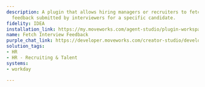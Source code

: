 ```yaml
---
description: A plugin that allows hiring managers or recruiters to fetch interview
  feedback submitted by interviewers for a specific candidate.
fidelity: IDEA
installation_link: https://my.moveworks.com/agent-studio/plugin-workspace/plugins?externalAssetId=414b76b1-97e2-4657-b0ce-d4a9ca3e534a
name: Fetch Interview Feedback
purple_chat_link: https://developer.moveworks.com/creator-studio/developer-tools/purple-chat/?conversation=%7B%22startTimestamp%22%3A%2211%3A43+AM%22%2C%22messages%22%3A%5B%7B%22parts%22%3A%5B%7B%22richText%22%3A%22Can+I+see+the+interview+feedback+for+John+Doe%3F%22%7D%5D%2C%22role%22%3A%22user%22%7D%2C%7B%22parts%22%3A%5B%7B%22richText%22%3A%22%3Cp%3ESure%21+Please+provide+a+job+title+related+to+the+job.%3C%2Fp%3E%22%7D%5D%2C%22role%22%3A%22assistant%22%7D%2C%7B%22parts%22%3A%5B%7B%22richText%22%3A%22Software+Engineer%22%7D%5D%2C%22role%22%3A%22user%22%7D%2C%7B%22parts%22%3A%5B%7B%22richText%22%3A%22I+found+multiple+open+jobs+matching+%3Ci%3E%5C%22Software+Engineer%5C%22%3C%2Fi%3E.+Please+select+the+job+you%27re+looking+for%3A%22%7D%2C%7B%22buttons%22%3A%5B%7B%22buttonText%22%3A%22Software+Engineer+-+Backend%22%2C%22style%22%3A%22outlined%22%7D%2C%7B%22buttonText%22%3A%22Software+Engineer+-+Frontend%22%2C%22style%22%3A%22outlined%22%7D%2C%7B%22buttonText%22%3A%22Software+Engineer+-+Full+Stack%22%2C%22style%22%3A%22outlined%22%7D%5D%7D%5D%2C%22role%22%3A%22assistant%22%7D%2C%7B%22parts%22%3A%5B%7B%22richText%22%3A%221%22%7D%5D%2C%22role%22%3A%22user%22%7D%2C%7B%22parts%22%3A%5B%7B%22richText%22%3A%22You+selected+%3Cb%3ESoftware+Engineer+-+Backend%3C%2Fb%3E.+Fetching+job+details...%22%7D%5D%2C%22role%22%3A%22assistant%22%7D%2C%7B%22parts%22%3A%5B%7B%22richText%22%3A%22Verifying+your+access+as+a+hiring+manager%2Frecruiter...+%E2%9C%85+%3Cb%3EAccess+granted%21%3C%2Fb%3E%22%7D%5D%2C%22role%22%3A%22assistant%22%7D%2C%7B%22parts%22%3A%5B%7B%22richText%22%3A%22Here+are+the+candidates+who+applied+for+this+job%3A%22%7D%2C%7B%22buttons%22%3A%5B%7B%22buttonText%22%3A%22John+Doe%22%2C%22style%22%3A%22outlined%22%7D%2C%7B%22buttonText%22%3A%22Jonathan+Doe%22%2C%22style%22%3A%22outlined%22%7D%2C%7B%22buttonText%22%3A%22Johnny+Doe%22%2C%22style%22%3A%22outlined%22%7D%2C%7B%22buttonText%22%3A%22Jane+Smith%22%2C%22style%22%3A%22outlined%22%7D%2C%7B%22buttonText%22%3A%22Alice+Johnson%22%2C%22style%22%3A%22outlined%22%7D%5D%7D%5D%2C%22role%22%3A%22assistant%22%7D%2C%7B%22parts%22%3A%5B%7B%22richText%22%3A%221%22%7D%5D%2C%22role%22%3A%22user%22%7D%2C%7B%22parts%22%3A%5B%7B%22richText%22%3A%22You+selected+%3Cb%3EJohn+Doe%3C%2Fb%3E.+Fetching+interview+feedback...%22%7D%5D%2C%22role%22%3A%22assistant%22%7D%2C%7B%22parts%22%3A%5B%7B%22richText%22%3A%22Here+are+the+interview+scorecards+for+%3Cb%3EJohn+Doe%3C%2Fb%3E%3A%22%7D%2C%7B%22richText%22%3A%22%F0%9F%93%8C+%3Cb%3ERound%3A+Technical+Interview%3C%2Fb%3E%22%7D%2C%7B%22richText%22%3A%22%3Cul%3E%3Cli%3E%3Cb%3ESubmitted+By%3C%2Fb%3E%3A+%3Cb%3EEmily+Watson%3C%2Fb%3E%3C%2Fli%3E%3Cli%3E%3Cb%3ESubmitted+At%3C%2Fb%3E%3A+2025-02-20%3C%2Fli%3E%3Cli%3E%3Cb%3EOverall+Recommendation%3C%2Fb%3E%3A+%E2%AD%90%E2%AD%90%E2%AD%90%E2%AD%90%E2%98%86+%284%2F5%29%3C%2Fli%3E%3Cli%3E%3Cb%3EKey+Attributes%3C%2Fb%3E%3A%3Cul%3E%3Cli%3E%3Cb%3EProblem+Solving%3C%2Fb%3E%3A+%E2%9C%85+Yes%3C%2Fli%3E%3Cli%3E%3Cb%3ETechnical+Knowledge%3C%2Fb%3E%3A+%E2%9C%85+Yes%3C%2Fli%3E%3Cli%3E%3Cb%3ECulture+Fit%3C%2Fb%3E%3A+%E2%9D%8C+No%3C%2Fli%3E%3C%2Ful%3E%3C%2Fli%3E%3Cli%3E%3Cb%3EComments%3C%2Fb%3E%3A+%3Ci%3E%5C%22John+demonstrated+strong+technical+knowledge+but+had+difficulty+aligning+with+the+team+culture.%5C%22%3C%2Fi%3E%3C%2Fli%3E%3C%2Ful%3E%22%7D%2C%7B%22richText%22%3A%22%F0%9F%93%8C+%3Cb%3ERound%3A+Hiring+Manager+Interview%3C%2Fb%3E%22%7D%2C%7B%22richText%22%3A%22%3Cul%3E%3Cli%3E%3Cb%3ESubmitted+By%3C%2Fb%3E%3A+%3Cb%3EMichael+Brown%3C%2Fb%3E%3C%2Fli%3E%3Cli%3E%3Cb%3ESubmitted+At%3C%2Fb%3E%3A+2025-02-22%3C%2Fli%3E%3Cli%3E%3Cb%3EOverall+Recommendation%3C%2Fb%3E%3A+%E2%AD%90%E2%AD%90%E2%AD%90%E2%98%86%E2%98%86+%283%2F5%29%3C%2Fli%3E%3Cli%3E%3Cb%3EKey+Attributes%3C%2Fb%3E%3A%3Cul%3E%3Cli%3E%3Cb%3ELeadership+Potential%3C%2Fb%3E%3A+%E2%9C%85+Yes%3C%2Fli%3E%3Cli%3E%3Cb%3ECommunication+Skills%3C%2Fb%3E%3A+%E2%9C%85+Yes%3C%2Fli%3E%3Cli%3E%3Cb%3EDecision+Making%3C%2Fb%3E%3A+%E2%9D%8C+No%3C%2Fli%3E%3C%2Ful%3E%3C%2Fli%3E%3Cli%3E%3Cb%3EComments%3C%2Fb%3E%3A+%3Ci%3E%5C%22Good+communication+and+leadership+potential%2C+but+hesitated+in+making+decisions.%5C%22%3C%2Fi%3E%3C%2Fli%3E%3C%2Ful%3E%22%7D%5D%2C%22role%22%3A%22assistant%22%7D%2C%7B%22parts%22%3A%5B%7B%22richText%22%3A%22Can+I+see+the+detailed+scorecard+for+the+technical+interview%3F%22%7D%5D%2C%22role%22%3A%22user%22%7D%2C%7B%22parts%22%3A%5B%7B%22richText%22%3A%22Here+are+the+detailed+ratings+from+the+%3Cb%3ETechnical+Interview%3C%2Fb%3E%3A%22%7D%2C%7B%22richText%22%3A%22%3Cul%3E%3Cli%3E%3Cb%3ERating+Category%3C%2Fb%3E%3A+%3Ci%3ETechnical+Knowledge%3C%2Fi%3E%3Cul%3E%3Cli%3E%3Cb%3EScore%3C%2Fb%3E%3A+4%2F5%3C%2Fli%3E%3Cli%3E%3Cb%3EComments%3C%2Fb%3E%3A+%3Ci%3E%5C%22Strong+grasp+of+algorithms+and+data+structures.%5C%22%3C%2Fi%3E%3C%2Fli%3E%3C%2Ful%3E%3C%2Fli%3E%3Cli%3E%3Cb%3ERating+Category%3C%2Fb%3E%3A+%3Ci%3EProblem+Solving%3C%2Fi%3E%3Cul%3E%3Cli%3E%3Cb%3EScore%3C%2Fb%3E%3A+5%2F5%3C%2Fli%3E%3Cli%3E%3Cb%3EComments%3C%2Fb%3E%3A+%3Ci%3E%5C%22Great+approach+to+solving+coding+challenges.%5C%22%3C%2Fi%3E%3C%2Fli%3E%3C%2Ful%3E%3C%2Fli%3E%3Cli%3E%3Cb%3ERating+Category%3C%2Fb%3E%3A+%3Ci%3ECulture+Fit%3C%2Fi%3E%3Cul%3E%3Cli%3E%3Cb%3EScore%3C%2Fb%3E%3A+2%2F5%3C%2Fli%3E%3Cli%3E%3Cb%3EComments%3C%2Fb%3E%3A+%3Ci%3E%5C%22Struggled+to+align+with+company+values.%5C%22%3C%2Fi%3E%3C%2Fli%3E%3C%2Ful%3E%3C%2Fli%3E%3C%2Ful%3E%22%7D%5D%2C%22role%22%3A%22assistant%22%7D%2C%7B%22parts%22%3A%5B%7B%22richText%22%3A%22Thanks%21%22%7D%5D%2C%22role%22%3A%22user%22%7D%2C%7B%22parts%22%3A%5B%7B%22richText%22%3A%22You%27re+welcome%21+Let+me+know+if+you+need+anything+else.%22%7D%5D%2C%22role%22%3A%22assistant%22%7D%5D%7D
solution_tags:
- HR
- HR - Recruiting & Talent
systems:
- workday

---
```

